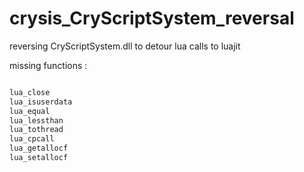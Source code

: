 # crysis_CryScriptSystem_reversal
reversing CryScriptSystem.dll to detour lua calls to luajit

missing functions : 


```txt

lua_close
lua_isuserdata
lua_equal
lua_lessthan
lua_tothread
lua_cpcall
lua_getallocf
lua_setallocf
```
